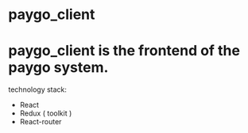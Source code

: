 # paygo_client
# paygo_client is the frontend of the paygo system.

technology stack:
* React
* Redux ( toolkit )
* React-router
